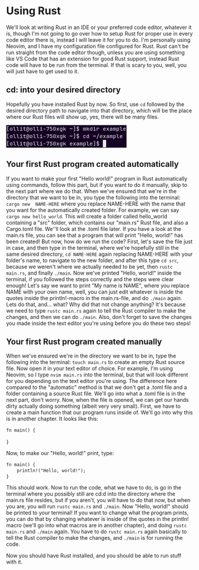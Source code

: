 # Using Rust

<p>We'll look at writing Rust in an IDE or your preferred code editor, whatever it is, though I'm not going to go over how to setup Rust for proper use
in every code editor there is, instead I will leave it for you to do. I'm personally using Neovim, and I have my configuration file configured for Rust. 
Rust can't be run straight from the code editor though, unless you are using something like VS Code that has an extension for good Rust support, 
instead Rust code will have to be run from the terminal. If that is scary to you, well, you will just have to get used to it.<p>

## cd: into your desired directory

Hopefully you have installed Rust by now. So first, use `cd` followed by the desired directory path to navigate into that directory, which will be the place where our Rust files will
show up, yes, there will be many files.

![Make directory and cd](https://github.com/olkku45/rust-tutorial/blob/main/images/mkdir-cd-rust-tutorial.png)

## Your first Rust program created automatically

If you want to make your first "Hello world!" program in Rust automatically using commands, follow this part, but if you want to
do it manually, skip to the next part where we do that. 
When we've ensured that we're in the directory that we want to be in, you type the following into the terminal: 
`cargo new  NAME-HERE` where you replace NAME-HERE with the name that you want for the automatically created folder. For example,
we can say `cargo new hello_world`. This will create a folder called hello_world containing a "src" folder, which contains our "main.rs" Rust file, and also a
Cargo.toml file. We''ll look at the .toml file later. If you have a look at the main.rs file, you can see that a program that will print "Hello, world!" has
been created! But now, how do we run the code? First, let's save the file just in case, and then type in the terminal, where we're hopefully still
in the same desired directory, `cd NAME-HERE` again replacing NAME-HERE with your folder's name, to navigate to the new folder, and after this type 
`cd src`, because we weren't where we actually needed to be yet, then `rustc main.rs`, and finally `./main`. Now we've printed
"Hello, world!" inside the terminal, if you followed the steps correctly and the steps were clear enough! Let's say we want to print "My name is
NAME", where you replace NAME with your own name, well, you can just edit whatever is inside the quotes inside the println!-macro in the main.rs-file,
and do `./main` again. Lets do that, and... what? Why did that not change anything? It's because we need to type `rustc main.rs`
again to tell the Rust compiler to make the changes, and then we can do `./main`. Also, don't forget to save the changes you made
inside the text editor you're using before you do these two steps! 

## Your first Rust program created manually

When we've ensured we're in the directory we want to be in, type the following into the terminal: `touch main.rs` to create an empty Rust source file. 
Now open it in your text editor of choice. For example, I'm using Neovim, so I type `nvim main.rs` into the terminal, but that will look 
different for you depending on the text editor you're using. The difference here compared to the "automatic" method is that we don't get a .toml
file and a folder containing a source Rust file. We'll go into what a .toml file is in the next part, don't worry. Now, when the file is opened, we can get
our hands dirty actually doing something (albeit very very small). First, we have to create a main function that our program runs inside of. We'll go into why this is
in another chapter. It looks like this:
```
fn main() {
	
}
```
	
Now, to make our "Hello, world!" print, type:
```	
fn main() {
    println!("Hello, world!");
}
```
	
This should work. Now to run the code, what we have to do, is go in the terminal where you possibly still are cd:d into the directory where the 
main.rs file resides, but if you aren't, you will have to do that now, but when you are, you will run `rustc main.rs` and `./main`. Now "Hello, world!"
should be printed to your terminal! If you want to change what the program prints, you can do that by changing whatever is inside of the quotes
in the println! macro (we'll go into what macros are in another chapter), and doing `rustc main.rs` and `./main` again. You have to do `rustc main.rs` again
basically to tell the Rust compiler to make the changes, and `./main` is for running the code.
	
<p> Now you should have Rust installed, and you should be able to run stuff with it.<p>